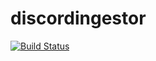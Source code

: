 # discordingestor

[![Build Status](https://cloud.drone.io/api/badges/SomethingBot/discordingestor/status.svg)](https://cloud.drone.io/SomethingBot/discordingestor)